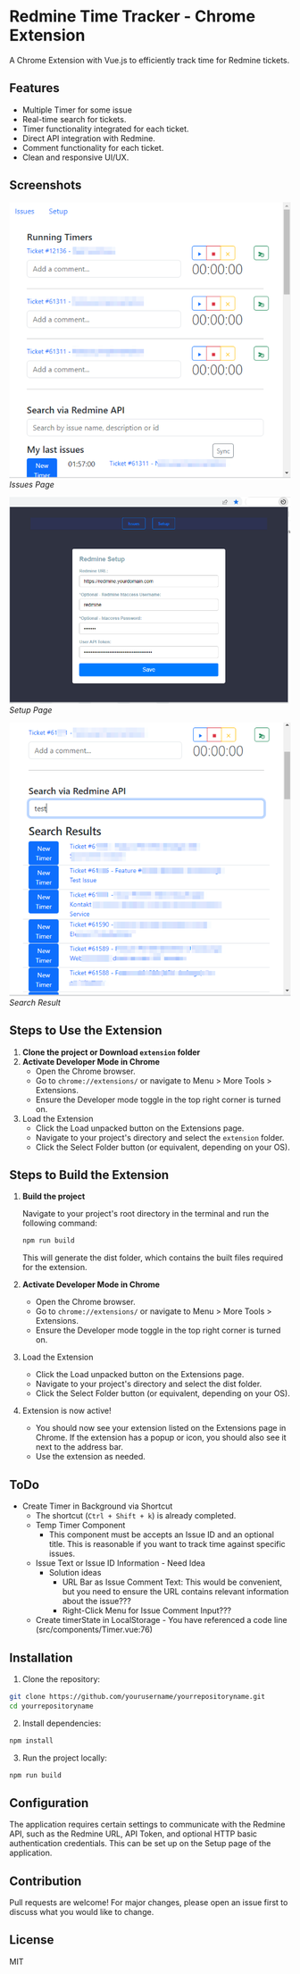 # Redmine Time Tracker - Chrome Extension

A Chrome Extension with Vue.js to efficiently track time for Redmine tickets.

## Features

- Multiple Timer for some issue
- Real-time search for tickets.
- Timer functionality integrated for each ticket.
- Direct API integration with Redmine.
- Comment functionality for each ticket.
- Clean and responsive UI/UX.


## Screenshots

![Issues Page](/screenshots/issues-page.png)
_Issues Page_

![Setup Page](/screenshots/setup-page.png)
_Setup Page_

![Search Result](/screenshots/search-results.png)
_Search Result_

## Steps to Use the Extension

1. **Clone the project or Download `extension` folder**
2. **Activate Developer Mode in Chrome**
    * Open the Chrome browser.
    * Go to `chrome://extensions/` or navigate to Menu > More Tools > Extensions.
    * Ensure the Developer mode toggle in the top right corner is turned on.
3. Load the Extension
    * Click the Load unpacked button on the Extensions page.
    * Navigate to your project's directory and select the `extension` folder.
    * Click the Select Folder button (or equivalent, depending on your OS).


## Steps to Build the Extension

1. **Build the project**

   Navigate to your project's root directory in the terminal and run the following command:

   ```bash
   npm run build
   ```
   This will generate the dist folder, which contains the built files required for the extension.

2. **Activate Developer Mode in Chrome**
   * Open the Chrome browser.
   * Go to `chrome://extensions/` or navigate to Menu > More Tools > Extensions.
   * Ensure the Developer mode toggle in the top right corner is turned on.

3. Load the Extension
   * Click the Load unpacked button on the Extensions page.
   * Navigate to your project's directory and select the dist folder.
   * Click the Select Folder button (or equivalent, depending on your OS).

4. Extension is now active!
   * You should now see your extension listed on the Extensions page in Chrome. If the extension has a popup or icon, you should also see it next to the address bar.
   * Use the extension as needed.


## ToDo

* Create Timer in Background via Shortcut
   * The shortcut (`Ctrl + Shift + k`) is already completed. 
   * Temp Timer Component
        * This component must be accepts an Issue ID and an optional title. This is reasonable if you want to track time against specific issues.
   *  Issue Text or Issue ID Information - Need Idea
        * Solution ideas
            * URL Bar as Issue Comment Text: This would be convenient, but you need to ensure the URL contains relevant information about the issue???
            * Right-Click Menu for Issue Comment Input???
   * Create timerState in LocalStorage - You have referenced a code line (src/components/Timer.vue:76)

   

## Installation

1. Clone the repository:
```bash
git clone https://github.com/yourusername/yourrepositoryname.git
cd yourrepositoryname
````

2. Install dependencies:
```bash
npm install

````


3. Run the project locally:
```bash
npm run build

````


## Configuration
The application requires certain settings to communicate with the Redmine API, such as the Redmine URL,
API Token, and optional HTTP basic authentication credentials. This can be set up on the Setup page of the application.





## Contribution
Pull requests are welcome! For major changes, please open an issue first to discuss what you would like to change.



## License
MIT












